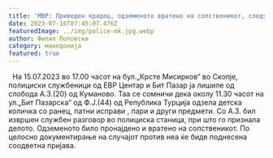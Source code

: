 ```yaml
---
title: 'МВР: Приведен крадец, одземеното вратено на сопственикот, следува пријава - 16 ЈУЛИ 2023'
date: 2023-07-16T07:45:07.476Z
featuredImage: ../img/police-mk.jpg.webp
author: Филип Поповски
category: македонија
featured: true
---
```

 
На 15.07.2023 во 17.00 часот на бул.„Крсте Мисирков“ во Скопје, полициски службеници од ЕВР Центар и Бит Пазар ја лишиле од слобода А.З.(20) од Куманово. Таа се сомничи дека околу 11.30 часот на ул.„Бит Пазарска“ од Ф.Ј.(44) од Република Турција одзела детска количка со ранец, патни исправи , пари и други предмети. Со А.З. бил извршен службен разговор во полициска станица, при што го признала делото. Одземеното било пронајдено и вратено на сопственикот. 
По целосно документирање на случајот против неа ќе биде поднесена соодветна пријава.
 
